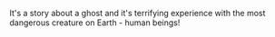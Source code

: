 It's a story about a ghost and it's terrifying experience with the most dangerous creature on Earth - human beings!